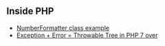## Inside PHP

- [NumberFormatter class example](doc/NumberFormatter.md)
- [Exception + Error = Throwable Tree in PHP 7 over](doc/ThrowableTree.md)
